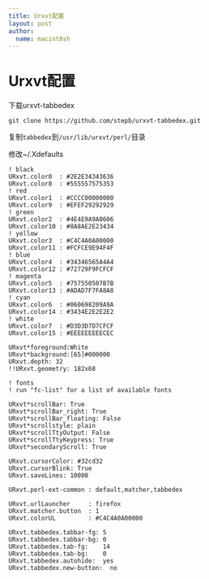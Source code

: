 ```yaml
---
title: Urxvt配置 
layout: post
author:
  name: macint0sh
---
```

# Urxvt配置

下载urxvt-tabbedex

`git clone https://github.com/stepb/urxvt-tabbedex.git`

复制`tabbedex`到`/usr/lib/urxvt/perl/`目录

修改~/.Xdefaults

    ! black
    URxvt.color0  : #2E2E34343636
    URxvt.color8  : #555557575353
    ! red
    URxvt.color1  : #CCCC00000000
    URxvt.color9  : #EFEF29292929
    ! green
    URxvt.color2  : #4E4E9A9A0606
    URxvt.color10 : #8A8AE2E23434
    ! yellow
    URxvt.color3  : #C4C4A0A00000
    URxvt.color11 : #FCFCE9E94F4F
    ! blue
    URxvt.color4  : #34346565A4A4
    URxvt.color12 : #72729F9FCFCF
    ! magenta
    URxvt.color5  : #757550507B7B
    URxvt.color13 : #ADAD7F7FA8A8
    ! cyan
    URxvt.color6  : #060698209A9A
    URxvt.color14 : #3434E2E2E2E2
    ! white
    URxvt.color7  : #D3D3D7D7CFCF
    URxvt.color15 : #EEEEEEEEECEC
    
    URxvt*foreground:White
    URxvt*background:[65]#000000
    URxvt.depth: 32
    !!URxvt.geometry: 182x68
     
    ! fonts
    ! run "fc-list" for a list of available fonts
     
    URxvt*scrollBar: True
    URxvt*scrollBar_right: True
    URxvt*scrollBar_floating: False
    URxvt*scrollstyle: plain
    URxvt*scrollTtyOutput: False
    URxvt*scrollTtyKeypress: True
    URxvt*secondaryScroll: True

    URxvt.cursorColor: #32cd32
    URxvt.cursorBlink: True
    URxvt.saveLines: 10000

    URxvt.perl-ext-common : default,matcher,tabbedex
     
    URxvt.urlLauncher     : firefox
    URxvt.matcher.button  : 1
    URxvt.colorUL         : #C4C4A0A00000
     
    URxvt.tabbedex.tabbar-fg: 5
    URxvt.tabbedex.tabbar-bg: 0
    URxvt.tabbedex.tab-fg:    14
    URxvt.tabbedex.tab-bg:    0
    URxvt.tabbedex.autohide:  yes
    URxvt.tabbedex.new-button:  no

